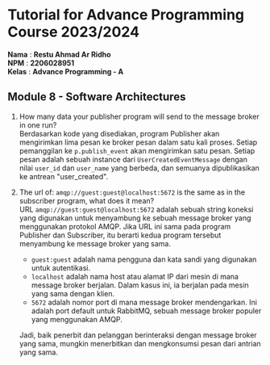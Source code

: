 # Tutorial for Advance Programming Course 2023/2024

**Nama** : **Restu Ahmad Ar Ridho** <br/>
**NPM** : **2206028951** <br/>
**Kelas** : **Advance Programming - A**

## Module 8 - Software Architectures
1. How many data your publisher program will send to the message broker in one run?  
    Berdasarkan kode yang disediakan, program Publisher akan mengirimkan lima pesan ke broker pesan dalam satu kali proses. Setiap pemanggilan ke `p.publish_event` akan mengirimkan satu pesan. Setiap pesan adalah sebuah instance dari `UserCreatedEventMessage` dengan nilai `user_id` dan `user_name` yang berbeda, dan semuanya dipublikasikan ke antrean "user_created".
2. The url of: `amqp://guest:guest@localhost:5672` is the same as in the subscriber program, what does it mean?  
    URL `amqp://guest:guest@localhost:5672` adalah sebuah string koneksi yang digunakan untuk menyambung ke sebuah message broker yang menggunakan protokol AMQP.
    Jika URL ini sama pada program Publisher dan Subscriber, itu berarti kedua program tersebut menyambung ke message broker yang sama.
    - `guest:guest` adalah nama pengguna dan kata sandi yang digunakan untuk autentikasi.
    - `localhost` adalah nama host atau alamat IP dari mesin di mana message broker berjalan. Dalam kasus ini, ia berjalan pada mesin yang sama dengan klien.
    - `5672` adalah nomor port di mana message broker mendengarkan. Ini adalah port default untuk RabbitMQ, sebuah message broker populer yang menggunakan AMQP.

    Jadi, baik penerbit dan pelanggan berinteraksi dengan message broker yang sama, mungkin menerbitkan dan mengkonsumsi pesan dari antrian yang sama.